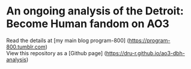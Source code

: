 # An ongoing analysis of the Detroit: Become Human fandom on AO3
Read the details at [my main blog program-800] (https://program-800.tumblr.com) <br>
View this repository as a [Github page] (https://dru-r.github.io/ao3-dbh-analysis)
